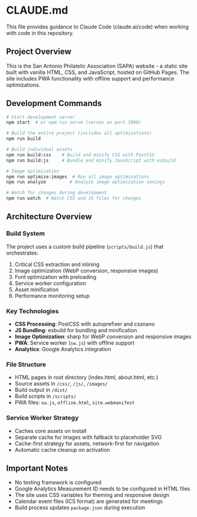 # CLAUDE.md

This file provides guidance to Claude Code (claude.ai/code) when working with code in this repository.

## Project Overview

This is the San Antonio Philatelic Association (SAPA) website - a static site built with vanilla HTML, CSS, and JavaScript, hosted on GitHub Pages. The site includes PWA functionality with offline support and performance optimizations.

## Development Commands

```bash
# Start development server
npm start  # or npm run serve (serves on port 3000)

# Build the entire project (includes all optimizations)
npm run build

# Build individual assets
npm run build:css    # Build and minify CSS with PostCSS
npm run build:js     # Bundle and minify JavaScript with esbuild

# Image optimization
npm run optimize:images  # Run all image optimizations
npm run analyze         # Analyze image optimization savings

# Watch for changes during development
npm run watch  # Watch CSS and JS files for changes
```

## Architecture Overview

### Build System
The project uses a custom build pipeline (`scripts/build.js`) that orchestrates:
1. Critical CSS extraction and inlining
2. Image optimization (WebP conversion, responsive images)
3. Font optimization with preloading
4. Service worker configuration
5. Asset minification
6. Performance monitoring setup

### Key Technologies
- **CSS Processing**: PostCSS with autoprefixer and cssnano
- **JS Bundling**: esbuild for bundling and minification
- **Image Optimization**: sharp for WebP conversion and responsive images
- **PWA**: Service worker (`sw.js`) with offline support
- **Analytics**: Google Analytics integration

### File Structure
- HTML pages in root directory (index.html, about.html, etc.)
- Source assets in `/css/`, `/js/`, `/images/`
- Build output in `/dist/`
- Build scripts in `/scripts/`
- PWA files: `sw.js`, `offline.html`, `site.webmanifest`

### Service Worker Strategy
- Caches core assets on install
- Separate cache for images with fallback to placeholder SVG
- Cache-first strategy for assets, network-first for navigation
- Automatic cache cleanup on activation

## Important Notes

- No testing framework is configured
- Google Analytics Measurement ID needs to be configured in HTML files
- The site uses CSS variables for theming and responsive design
- Calendar event files (ICS format) are generated for meetings
- Build process updates `package.json` during execution